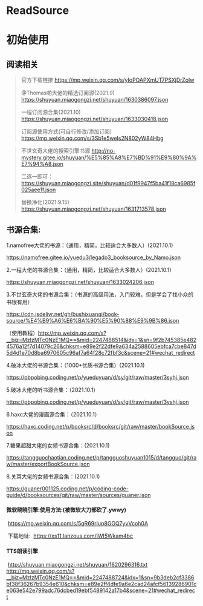 # ReadSource

# 初始使用

## **阅读相关**

> 官方下载链接
> https://mp.weixin.qq.com/s/yIoPOAPXmUT7PSXjDrZoIw
> 
> @Thomas喲大佬的精选订阅源(2021.9)
> https://shuyuan.miaogongzi.net/shuyuan/1630386097.json
>
>一程订阅源合集(2021.10)
> https://shuyuan.miaogongzi.net/shuyuan/1633030418.json
> 
> 订阅源使用方式(可自行修改/添加订阅)
> https://mp.weixin.qq.com/s/3Sb1e5weIs2N802yW84Hbg

> 不世玄奇大佬的搜索引擎书源
> http://no-mystery.gitee.io/shuyuan/%E5%85%A8%E7%BD%91%E9%80%9A%E7%94%A8.json
> 
> 二选一即可：
> https://shuyuan.miaogongzi.site/shuyuan/d01f9947f5ba41f18ca6985f025aee1f.json
> 
> 替换净化(2021.9.15)
> https://shuyuan.miaogongzi.net/shuyuan/1631713578.json

## 书源合集:

1.namofree大佬的书源：（通用，精简，比较适合大多数人）(2021.10.1)

https://namofree.gitee.io/yuedu3/legado3_booksource_by_Namo.json

2.一程大佬的书源合集：（通用，精简，比较适合大多数人）(2021.10.1)

https://shuyuan.miaogongzi.net/shuyuan/1633024206.json

3.不世玄奇大佬的书源合集：（书源的高级用法，入门较难，但是学会了找小众的书很有用）

https://cdn.jsdelivr.net/gh/bushixuanqi/book-source/%E4%B9%A6%E6%BA%90%E5%90%88%E9%9B%86.json

（使用教程）http://mp.weixin.qq.com/s?__biz=MzIzMTc0NzE1MQ==&mid=2247488514&idx=1&sn=9f2b745385e4824576a12f7d14079c26&chksm=e89e2f22dfe9a634a2588605ebfca7cbe847d5d4d1e70d8ba6970605c96af7a64f28c72fbf3c&scene=21#wechat_redirect

4.破冰大佬的书源合集：（1000+优质书源合集）(2021.10.1)

https://pbpobing.coding.net/p/yueduyuan/d/sy/git/raw/master/3syhj.json

5.破冰大佬的听书源合集：（2021.10.1）

https://pbpobing.coding.net/p/yueduyuan/d/sy/git/raw/master/3yshj.json

6.haxc大佬的漫画源合集：（2021.10.1）

https://haxc.coding.net/p/booksrc/d/booksrc/git/raw/master/bookSource.json

7.糖果超甜大佬的女频书源合集：(2021.10.1)

https://tangguochaotian.coding.net/p/tangguoshuyuan1015/d/tangguo/git/raw/master/exportBookSource.json

8.关耳大佬的女频书源合集：(2021.10.1)

https://guaner001125.coding.net/p/coding-code-guide/d/booksources/git/raw/master/sources/guaner.json


#### 	微软晓晓引擎:使用方法:(被微软大刀部砍了.ywwy)

​	https://mp.weixin.qq.com/s/5qR69rIup8GGQ7yvVcoh0A

​	下载地址:
​	https://xs11.lanzous.com/iWI5Wkam4bc


#### 	TTS朗读引擎
​	http://shuyuan.miaogongzi.net/shuyuan/1620296316.txt
​	
​	http://mp.weixin.qq.com/s?__biz=MzIzMTc0NzE1MQ==&mid=2247488724&idx=1&sn=9b3deb2cf3386bf38f36267b9354e610&chksm=e89e2ff4dfe9a6e2cad24afcf56139286901ce063e542e799adc76dcbed19ebf5489142a17b4&scene=21#wechat_redirect


